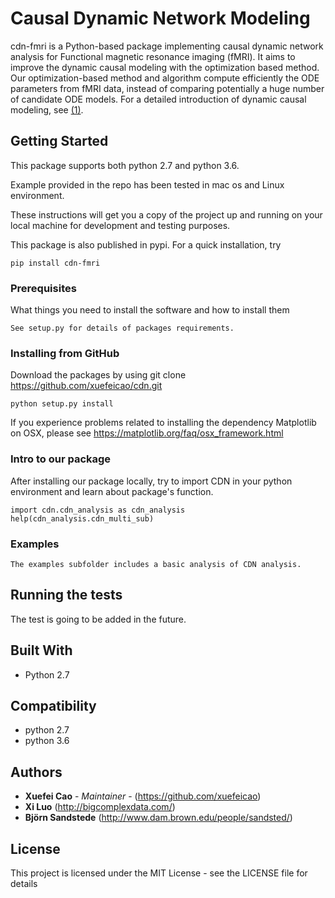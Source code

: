 # Causal Dynamic Network Modeling
cdn-fmri is a Python-based package implementing causal dynamic network analysis for Functional magnetic resonance imaging (fMRI). It aims to improve the dynamic causal modeling with the optimization based method. Our optimization-based method and algorithm compute efficiently the ODE parameters from fMRI data, instead of comparing potentially a huge number of candidate ODE models. For a detailed introduction of dynamic causal modeling, see [(1)].



## Getting Started
This package supports both python 2.7 and python 3.6.

Example provided in the repo has been tested in mac os and Linux environment. 

These instructions will get you a copy of the project up and running on your local machine for development and testing purposes. 

This package is also published in pypi.  For a quick installation, try

```
pip install cdn-fmri 
```

### Prerequisites

What things you need to install the software and how to install them

```
See setup.py for details of packages requirements. 
```

### Installing from GitHub


Download the packages by using git clone https://github.com/xuefeicao/cdn.git

```
python setup.py install
```

If you experience problems related to installing the dependency Matplotlib on OSX, please see https://matplotlib.org/faq/osx_framework.html 

### Intro to our package
After installing our package locally, try to import CDN in your python environment and learn about package's function. 
```
import cdn.cdn_analysis as cdn_analysis
help(cdn_analysis.cdn_multi_sub)
```


### Examples
```
The examples subfolder includes a basic analysis of CDN analysis.
```

## Running the tests

The test is going to be added in the future.

## Built With

* Python 2.7

## Compatibility
* python 2.7
* python 3.6 

## Authors

* **Xuefei Cao** - *Maintainer* - (https://github.com/xuefeicao)
* **Xi Luo** (http://bigcomplexdata.com/)
* **Björn Sandstede** (http://www.dam.brown.edu/people/sandsted/)


## License

This project is licensed under the MIT License - see the LICENSE file for details

[(1)]:http://www.fil.ion.ucl.ac.uk/~karl/Dynamic%20causal%20modelling.pdf
